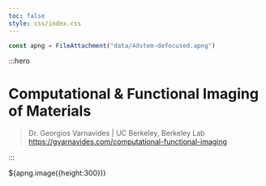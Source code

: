 ```yaml
---
toc: false
style: css/index.css
---
```


```js
const apng = FileAttachment("data/4dstem-defocused.apng")

```
:::hero

# Computational & Functional Imaging of Materials
> Dr. Georgios Varnavides | UC Berkeley, Berkeley Lab   
> https://gvarnavides.com/computational-functional-imaging

:::

<div class="img-container" style="min-height:300px;">
  ${apng.image({height:300})}
</div>



